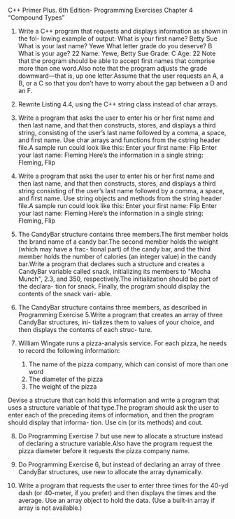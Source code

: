 C++ Primer Plus. 6th Edition- Programming Exercises 
Chapter 4 “Compound Types”


1. Write a C++ program that requests and displays information as shown in the fol-
lowing example of output:
What is your first name? Betty Sue
What is your last name? Yewe
What letter grade do you deserve? B
What is your age? 22
Name: Yewe, Betty Sue
Grade: C
Age: 22
Note that the program should be able to accept first names that comprise more
than one word.Also note that the program adjusts the grade downward—that is, up
one letter.Assume that the user requests an A, a B, or a C so that you don’t have to
worry about the gap between a D and an F.

2. Rewrite Listing 4.4, using the C++ string class instead of char arrays.

3. Write a program that asks the user to enter his or her first name and then last
name, and that then constructs, stores, and displays a third string, consisting of the
user’s last name followed by a comma, a space, and first name. Use char arrays and
functions from the cstring header file.A sample run could look like this:
Enter your first name: Flip
Enter your last name: Fleming
Here’s the information in a single string: Fleming, Flip

4. Write a program that asks the user to enter his or her first name and then last
name, and that then constructs, stores, and displays a third string consisting of the
user’s last name followed by a comma, a space, and first name. Use string objects
and methods from the string header file.A sample run could look like this:
Enter your first name: Flip
Enter your last name: Fleming
Here’s the information in a single string: Fleming, Flip

5. The CandyBar structure contains three members.The first member holds the brand
name of a candy bar.The second member holds the weight (which may have a frac-
tional part) of the candy bar, and the third member holds the number of calories
(an integer value) in the candy bar.Write a program that declares such a structure
and creates a CandyBar variable called snack, initializing its members to "Mocha
Munch", 2.3, and 350, respectively.The initialization should be part of the declara-
tion for snack. Finally, the program should display the contents of the snack vari-
able.

6. The CandyBar structure contains three members, as described in Programming
Exercise 5.Write a program that creates an array of three CandyBar structures, ini-
tializes them to values of your choice, and then displays the contents of each struc-
ture.




7. William Wingate runs a pizza-analysis service. For each pizza, he needs to record
the following information:
    1. The name of the pizza company, which can consist of more than one word
    2. The diameter of the pizza
    3. The weight of the pizza
	
Devise a structure that can hold this information and write a program that uses a
structure variable of that type.The program should ask the user to enter each of the
preceding items of information, and then the program should display that informa-
tion. Use cin (or its methods) and cout.

8. Do Programming Exercise 7 but use new to allocate a structure instead of declaring
a structure variable.Also have the program request the pizza diameter before it
requests the pizza company name.

9. Do Programming Exercise 6, but instead of declaring an array of three CandyBar
structures, use new to allocate the array dynamically.

10. Write a program that requests the user to enter three times for the 40-yd dash (or
40-meter, if you prefer) and then displays the times and the average. Use an array
object to hold the data. (Use a built-in array if array is not available.)

